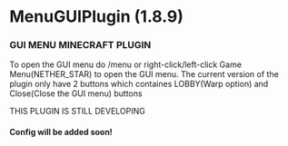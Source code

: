 # MenuGUIPlugin (1.8.9)
### GUI MENU MINECRAFT PLUGIN
To open the GUI menu do /menu or right-click/left-click Game Menu(NETHER_STAR) to open the GUI menu.
The current version of the plugin only have 2 buttons which containes LOBBY(Warp option) and Close(Close the GUI menu) buttons


THIS PLUGIN IS STILL DEVELOPING 
#### Config will be added soon!
